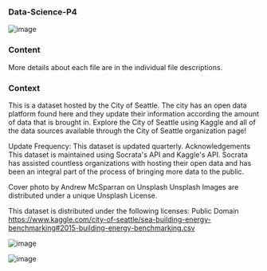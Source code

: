 ### Data-Science-P4
![image](https://user-images.githubusercontent.com/37068938/116996813-4710d480-acdc-11eb-95af-2e6ee50e77bf.png)

### Content
More details about each file are in the individual file descriptions.

### Context
This is a dataset hosted by the City of Seattle. The city has an open data platform found here and they update their information according the amount of data that is brought in. Explore the City of Seattle using Kaggle and all of the data sources available through the City of Seattle organization page!

Update Frequency: This dataset is updated quarterly.
Acknowledgements
This dataset is maintained using Socrata's API and Kaggle's API. Socrata has assisted countless organizations with hosting their open data and has been an integral part of the process of bringing more data to the public.

Cover photo by Andrew McSparran on Unsplash
Unsplash Images are distributed under a unique Unsplash License.

This dataset is distributed under the following licenses: Public Domain
https://www.kaggle.com/city-of-seattle/sea-building-energy-benchmarking#2015-building-energy-benchmarking.csv 

![image](https://user-images.githubusercontent.com/37068938/116997058-9525d800-acdc-11eb-9220-ec6cf4e57e0d.png)

![image](https://user-images.githubusercontent.com/37068938/116997203-c900fd80-acdc-11eb-9b7a-3826f1197b57.png)
